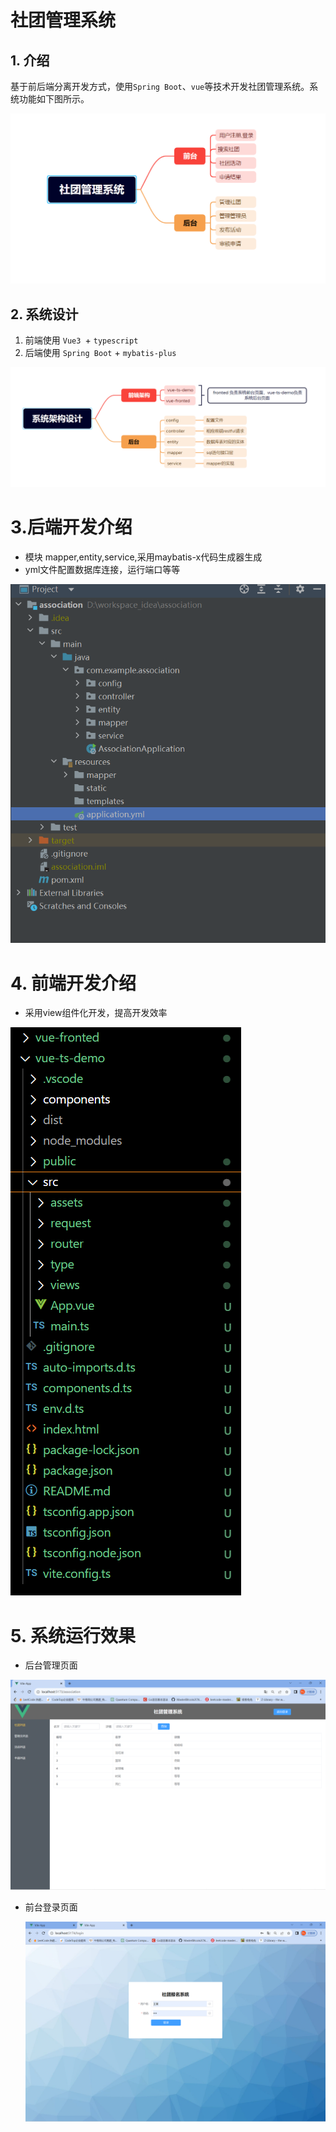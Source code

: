 # 社团管理系统

## 1. 介绍

基于前后端分离开发方式，使用`Spring Boot`、`vue`等技术开发社团管理系统。系统功能如下图所示。

![image-20230816143624156](README.assets/image-20230816143624156.png)

## 2. 系统设计

1. 前端使用 `Vue3 `+ `typescript`
2. 后端使用 `Spring Boot` + `mybatis-plus` 

![image-20230816152242710](README.assets/image-20230816152242710.png)

# 3.后端开发介绍

- 模块 mapper,entity,service,采用maybatis-x代码生成器生成
- yml文件配置数据库连接，运行端口等等

![image-20230816150759211](README.assets/image-20230816150759211.png)

# 4. 前端开发介绍

- 采用view组件化开发，提高开发效率

![image-20230816152329377](README.assets/image-20230816152329377.png)

# 5. 系统运行效果

- 后台管理页面

![image-20230816153556030](README.assets/image-20230816153556030.png)

- 前台登录页面

  ![image-20230816153800680](README.assets/image-20230816153800680.png)

  